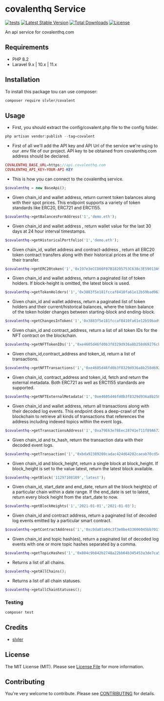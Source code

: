 # covalenthq Service
[![tests](https://github.com/slvler/covalenthq-service/actions/workflows/tests.yml/badge.svg)](https://github.com/slvler/covalenthq-servicee/actions/workflows/tests.yml)
[![Latest Stable Version](https://img.shields.io/packagist/v/slvler/covalent.svg)](https://packagist.org/packages/slvler/covalent)
[![Total Downloads](https://poser.pugx.org/slvler/covalent/downloads)](https://packagist.org/packages/slvler/covalent)
[![License](https://poser.pugx.org/slvler/covalent/license)](https://packagist.org/packages/slvler/covalent)

An api service for covalenthq.com

## Requirements
- PHP 8.2
- Laravel 9.x | 10.x | 11.x

## Installation
To install this package tou can use composer:
```bash
composer require slvler/covalent
```

## Usage
- First, you should extract the config/covalent.php file to the config folder.
```php
php artisan vendor:publish --tag=covalent
```
- First of all we'll add the API key and API Url of the service we're using to our .env file of our project. API key to be obtained from covalenthq.com address should be declared.
```php
COVALENTHQ_BASE_URL=https://api.covalenthq.com
COVALENTHQ_API_KEY=YOUR-API-KEY
```
- This is how you can connect to the covalenthq service.
```php
$covalenthq = new BaseApi();
```
- Given chain_id and wallet address, return current token balances along with their spot prices. This endpoint supports a variety of token standards like ERC20, ERC721 and ERC1155.
```php
$covalenthq->getBalancesForAddress('1','demo.eth');
```
- Given chain_id and wallet address , return wallet value for the last 30 days at 24 hour interval timestamps.
```php
$covalenthq->getHistoricalPortfolio('1','demo.eth');
```
- Given chain_id, wallet address and contract-address , return all ERC20 token contract transfers along with their historical prices at the time of their transfer.
```php
$covalenthq->getERC20token('1','0x197e3eCCD00F07B18205753C638c3E59013A92bf','0xa0b86991c6218b36c1d19d4a2e9eb0ce3606eb48');
```
- Given chain_id and wallet address, return a paginated list of token holders. If block-height is omitted, the latest block is used.
```php
$covalenthq->getTokenHolders('1','0x3883f5e181fccaf8410fa61e12b59bad963fb645');
```
- Given chain_id and wallet address, return a paginated list of token holders and their current/historical balances, where the token balance of the token holder changes between starting-block and ending-block.
```php
$covalenthq->getChangesInToken('1','0x3883f5e181fccaf8410fa61e12b59bad963fb645','12500100','13210000');
```
- Given chain_id and contract_address, return a list of all token IDs for the NFT contract on the blockchain.
```php
$covalenthq->getNFTTokenIDs('1','0xe4605d46fd0b3f8329d936a8b258d69276cba264');
```
- Given chain_id,contract_address and token_id, return a list of transactions.
```php
$covalenthq->getNFTTransactions('1','0xe4605d46fd0b3f8329d936a8b258d69276cba264','123');
```
- Given chain_id, contract_address and token_id, fetch and return the external metadata. Both ERC721 as well as ERC1155 standards are supported.
```php
$covalenthq->getNFTExternalMetadata('1','0xe4605d46fd0b3f8329d936a8b258d69276cba264','123');
```
- Given chain_id and wallet address, return all transactions along with their decoded log events. This endpoint does a deep-crawl of the blockchain to retrieve all kinds of transactions that references the address including indexed topics within the event logs.
```php
$covalenthq->getTransactionsAddress('1','0xa79E63e78Eec28741e711f89A672A4C40876Ebf3');
```
- Given chain_id and tx_hash, return the transaction data with their decoded event logs.
```php
$covalenthq->getTransaction('1','0xbda92389200cadac424d64202caeab70cd5e93756fe34c08578adeb310bba254');
```
- Given chain_id and block_height, return a single block at block_height. If block_height is set to the value latest, return the latest block available.
```php
$covalenthq->getBlock('11297108109','latest');
```
- Given chain_id, start_date and end_date, return all the block height(s) of a particular chain within a date range. If the end_date is set to latest, return every block height from the start_date to now.
```php
$covalenthq->getBlockHeights('1','2021-01-01','2021-01-03');
```
- Given chain_id and contract address, return a paginated list of decoded log events emitted by a particular smart contract.
```php
$covalenthq->getContractAddress('1','0xc0da01a04c3f3e0be433606045bb7017a7323e38','12115107','12240004');
```
- Given chain_id and topic hash(es), return a paginated list of decoded log events with one or more topic hashes separated by a comma.
```php
$covalenthq->getTopicHashes('1','0x804c9b842b2748a22bb64b345453a3de7ca54a6ca45ce00d415894979e22897a','12500000','12500100','0x7d2768dE32b0b80b7a3454c06BdAc94A69DDc7A9');
```
- Returns a list of all chains.
```php
$covalenthq->getAllChains();
```
- Returns a list of all chain statuses.
```php
$covalenthq->getallChainStatuses();
```

### Testing
```bash
composer test
```

## Credits
- [slvler](https://github.com/slvler)

## License
The MIT License (MIT). Please see [License File](https://github.com/slvler/covalenthq-service/blob/main/LICENSE.md) for more information.

## Contributing
You're very welcome to contribute.
Please see [CONTRIBUTING](https://github.com/slvler/covalenthq-service/blob/main/CONTRIBUTING.md) for details.
